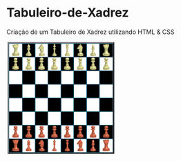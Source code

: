 # Tabuleiro-de-Xadrez
Criação de um Tabuleiro de Xadrez utilizando HTML &amp; CSS

<img src="https://github.com/ViniciusCuest/Tabuleiro-de-Xadrez/blob/main/readme_img/img.PNG" width="50%">
